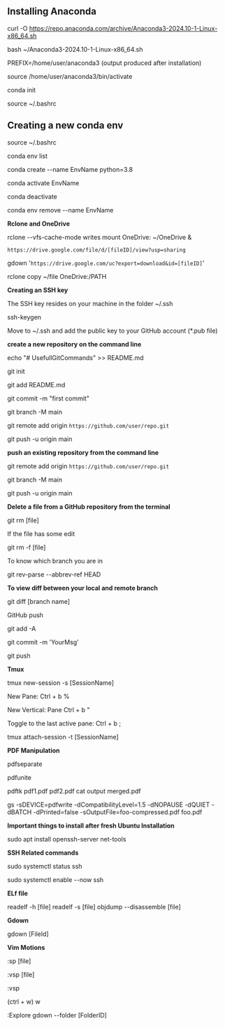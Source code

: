 ## Installing Anaconda
curl -O https://repo.anaconda.com/archive/Anaconda3-2024.10-1-Linux-x86_64.sh

bash ~/Anaconda3-2024.10-1-Linux-x86_64.sh

PREFIX=/home/user/anaconda3 (output produced after installation)

source /home/user/anaconda3/bin/activate

conda init

source ~/.bashrc

## Creating a new conda env
source ~/.bashrc

conda env list

conda create --name EnvName python=3.8

conda activate EnvName

conda deactivate

conda env remove --name EnvName

**Rclone and OneDrive**

rclone --vfs-cache-mode writes mount OneDrive: ~/OneDrive &

```https://drive.google.com/file/d/[fileID]/view?usp=sharing```

gdown '```https://drive.google.com/uc?export=download&id=[fileID]```'

rclone copy ~/file OneDrive:/PATH

**Creating an SSH key**

The SSH key resides on your machine in the folder ~/.ssh

ssh-keygen

Move to ~/.ssh and add the public key to your GitHub account (*.pub file)

**create a new repository on the command line**

echo "# UsefullGitCommands" >> README.md

git init

git add README.md

git commit -m "first commit"

git branch -M main

git remote add origin ```https://github.com/user/repo.git```

git push -u origin main

**push an existing repository from the command line**

git remote add origin ```https://github.com/user/repo.git```

git branch -M main

git push -u origin main

**Delete a file from a GitHub repository from the terminal**

git rm \[file\]

If the file has some edit

git rm -f \[file\]

To know which branch you are in

git rev-parse --abbrev-ref HEAD

**To view diff between your local and remote branch**

git diff \[branch name\]

GitHub push

git add -A

git commit -m 'YourMsg'

git push

**Tmux**

tmux new-session -s \[SessionName\]

New Pane: Ctrl + b %

New Vertical: Pane Ctrl + b "

Toggle to the last active pane: Ctrl + b ;

tmux attach-session -t \[SessionName\]

**PDF Manipulation**

pdfseparate

pdfunite

pdftk pdf1.pdf pdf2.pdf cat output merged.pdf

gs -sDEVICE=pdfwrite -dCompatibilityLevel=1.5 -dNOPAUSE -dQUIET -dBATCH -dPrinted=false -sOutputFile=foo-compressed.pdf foo.pdf

**Important things to install after fresh Ubuntu Installation**

sudo apt install openssh-server net-tools

**SSH Related commands**

sudo systemctl status ssh

sudo systemctl enable --now ssh

**ELf file**

readelf -h [file]
readelf -s [file]
objdump --disassemble [file] 

**Gdown**

gdown \[FileId\]

**Vim Motions**

:sp [file]

:vsp [file]

:vsp

(ctrl + w) w

:Explore
gdown --folder \[FolderID]

